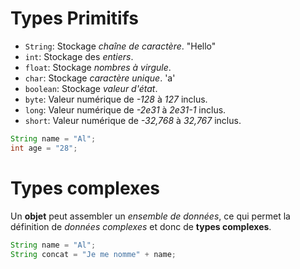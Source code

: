 # Types Primitifs
- `String`: Stockage _chaîne de caractère_. "Hello"
- `int`: Stockage des _entiers_.
- `float`: Stockage _nombres à virgule_.
- `char`: Stockage _caractère unique_. 'a'
- `boolean`: Stockage _valeur d'état_.
- `byte`: Valeur numérique de _-128_ à _127_ inclus.
- `long`: Valeur numérique de _-2e31_ à _2e31-1_ inclus.
- `short`: Valeur numérique  de _-32,768_ à _32,767_ inclus.

```java
String name = "Al";
int age = "28";
```

# Types complexes
Un __objet__ peut assembler un _ensemble de données_, ce qui permet la définition de _données complexes_ et donc de __types complexes__.
```java
String name = "Al";
String concat = "Je me nomme" + name;
